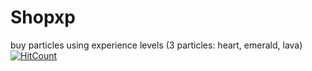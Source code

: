 # Shopxp
buy particles using experience levels (3 particles: heart, emerald, lava)
[![HitCount](http://hits.dwyl.io/Pongketkorn111/Shopxp.svg)](http://hits.dwyl.io/Pongketkorn111/Shopxp)
